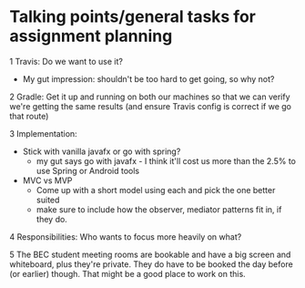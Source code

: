 # Talking points/general tasks for assignment planning

1 Travis: Do we want to use it?
* My gut impression: shouldn't be too hard to get going, so why not?

2 Gradle: Get it up and running on both our machines so that we can verify we're getting the same results (and ensure Travis config is correct if we go that route)

3 Implementation:
* Stick with vanilla javafx or go with spring?
  * my gut says go with javafx - I think it'll cost us more than the 2.5% to use Spring or Android tools
* MVC vs MVP
  * Come up with a short model using each and pick the one better suited
  * make sure to include how the observer, mediator patterns fit in, if they do.

4 Responsibilities: Who wants to focus more heavily on what?

5 The BEC student meeting rooms are bookable and have a big screen and whiteboard, plus they're private. They do have to be booked the day before (or earlier) though. That might be a good place to work on this.
